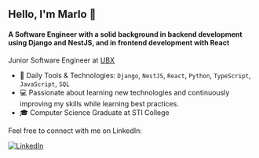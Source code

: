 ## Hello, I'm Marlo 👋

#### A Software Engineer with a solid background in backend development using Django and NestJS, and in frontend development with React

Junior Software Engineer at [UBX](https://ubx.ph)<br>

- 🌟 Daily Tools & Technologies: `Django`, `NestJS`, `React`, `Python`, `TypeScript`, `JavaScript`, `SQL`
- 💻 Passionate about learning new technologies and continuously improving my skills while learning best practices.
- 🎓 Computer Science Graduate at STI College

Feel free to connect with me on LinkedIn:

[![LinkedIn](https://img.shields.io/badge/LinkedIn-0077B5?style=for-the-badge&logo=linkedin&logoColor=white)](https://ph.linkedin.com/in/marlo-tunggolh-693230246)
